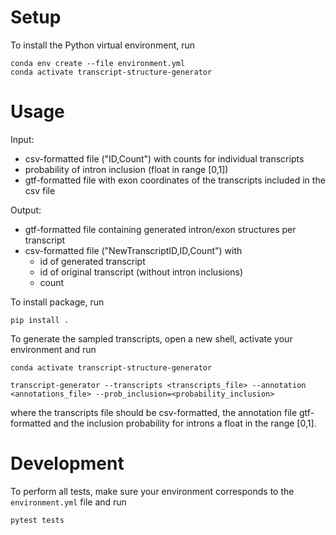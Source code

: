 # Setup

To install the Python virtual environment, run

```
conda env create --file environment.yml
conda activate transcript-structure-generator
```

# Usage

Input:
- csv-formatted file ("ID,Count") with counts for individual transcripts
- probability of intron inclusion (float in range [0,1])
- gtf-formatted file with exon coordinates of the transcripts included in the csv file

Output:
- gtf-formatted file containing generated intron/exon structures per transcript
- csv-formatted file ("NewTranscriptID,ID,Count") with
	- id of generated transcript
	- id of original transcript (without intron inclusions)
	- count

To install package, run

```
pip install .
```

To generate the sampled transcripts, open a new shell, activate your environment and run

```
conda activate transcript-structure-generator

transcript-generator --transcripts <transcripts_file> --annotation <annotations_file> --prob_inclusion=<probability_inclusion>
```

where the transcripts file should be csv-formatted, the annotation file gtf-formatted and the inclusion probability for introns a float in the range [0,1].


# Development

To perform all tests, make sure your environment corresponds to the `environment.yml` file and run

```
pytest tests
```